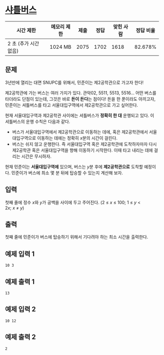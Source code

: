 # [샤틀버스](https://www.acmicpc.net/problem/25625)

| 시간 제한 | 메모리 제한 | 제출 | 정답 | 맞힌 사람 | 정답 비율 |
| --- | --- | --- | --- | --- | --- |
| 2 초 (추가 시간 없음) | 1024 MB | 2075 | 1702 | 1618 | 82.678% |

## 문제

3년만에 열리는 대면 SNUPC를 위해서, 민준이는 제2공학관으로 가고자 한다!

제2공학관에 가는 버스는 여러 가지가 있다. 관악02, 5511, 5513, 5516... 어떤 버스를 타더라도 단점이 있는데, 그것은 바로 **돈이 든다**는 점이다! 돈을 한 푼이라도 아끼고자, 민준이는 셔틀버스를 타고 서울대입구역에서 제2공학관으로 가고 싶어한다.

현재 서울대입구역과 제2공학관 사이에는 셔틀버스가 **정확히 한 대** 운행되고 있다. 이 셔틀버스의 운행 수칙은 다음과 같다.

- 버스가 서울대입구역에서 제2공학관으로 이동하는 데에, 혹은 제2공학관에서 서울대입구역으로 이동하는 데에는 정확히 *x*분의 시간이 걸린다.
- 버스는 쉬지 않고 운행한다. 즉 서울대입구역 혹은 제2공학관에 도착하자마자 다시 제2공학관 혹은 서울대입구역을 향해 이동하기 시작한다. 이때 타고 내리는 데에 걸리는 시간은 무시하자.

현재 민준이는 **서울대입구역에** 있으며, 버스는 *y*분 후에 **제2공학관으로** 도착할 예정이다. 민준이가 버스에 최소 몇 분 뒤에 탑승할 수 있는지 계산해 보자.

## 입력

첫째 줄에 정수 *x*와 *y*가 공백을 사이에 두고 주어진다. (2 ≤ *x* ≤ 100; 1 ≤ *y* < 2*x*; *x* ≠ *y*)

## 출력

첫째 줄에 민준이가 버스에 탑승하기 위해서 기다려야 하는 최소 시간을 출력한다.

## 예제 입력 1

```
10 3

```

## 예제 출력 1

```
13

```

## 예제 입력 2

```
10 12

```

## 예제 출력 2

```
2
```
